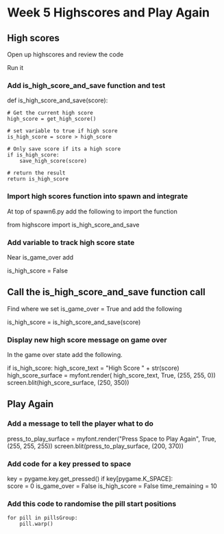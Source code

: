 # Week 5 Highscores and Play Again

## High scores

Open up highscores and review the code

Run it

### Add is_high_score_and_save function and test

def is_high_score_and_save(score):

    # Get the current high score
    high_score = get_high_score()

    # set variable to true if high score
    is_high_score = score > high_score

    # Only save score if its a high score
    if is_high_score:
        save_high_score(score)

    # return the result
    return is_high_score

### Import high scores function into spawn and integrate

At top of spawn6.py add the following to import the function

from highscore import is_high_score_and_save

###  Add variable to track high score state

Near is_game_over add

is_high_score = False

## Call the is_high_score_and_save function call 

Find where we set is_game_over = True and add the following

is_high_score = is_high_score_and_save(score)

### Display new high score message on game over

In the game over state add the following.

if is_high_score:
    high_score_text = "High Score " + str(score)
    high_score_surface = myfont.render(
        high_score_text, True, (255, 255, 0))
    screen.blit(high_score_surface, (250, 350))

## Play Again

### Add a message to tell the player what to do

press_to_play_surface = myfont.render("Press Space to Play Again", True, (255, 255, 255))
screen.blit(press_to_play_surface, (200, 370))

### Add code for a key pressed to space
key = pygame.key.get_pressed()
if key[pygame.K_SPACE]:  
    score = 0
    is_game_over = False
    is_high_score = False
    time_remaining = 10
    
### Add this code to randomise the pill start positions
    for pill in pillsGroup:
        pill.warp()

